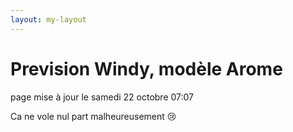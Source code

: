 ```yaml
---
layout: my-layout
---
```



# Prevision Windy, modèle Arome
page mise à jour le samedi 22 octobre 07:07


Ca ne vole nul part malheureusement 😢


